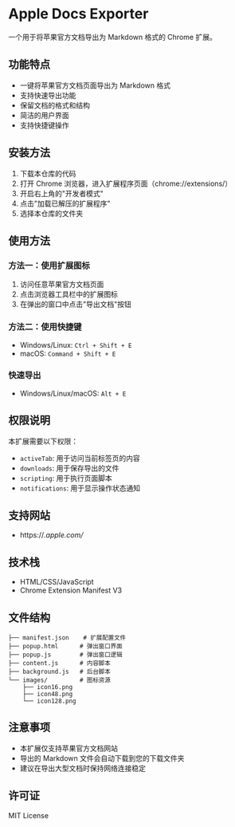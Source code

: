 # Apple Docs Exporter

一个用于将苹果官方文档导出为 Markdown 格式的 Chrome 扩展。

## 功能特点

- 一键将苹果官方文档页面导出为 Markdown 格式
- 支持快速导出功能
- 保留文档的格式和结构
- 简洁的用户界面
- 支持快捷键操作

## 安装方法

1. 下载本仓库的代码
2. 打开 Chrome 浏览器，进入扩展程序页面（chrome://extensions/）
3. 开启右上角的"开发者模式"
4. 点击"加载已解压的扩展程序"
5. 选择本仓库的文件夹

## 使用方法

### 方法一：使用扩展图标

1. 访问任意苹果官方文档页面
2. 点击浏览器工具栏中的扩展图标
3. 在弹出的窗口中点击"导出文档"按钮

### 方法二：使用快捷键

- Windows/Linux: `Ctrl + Shift + E`
- macOS: `Command + Shift + E`

### 快速导出

- Windows/Linux/macOS: `Alt + E`

## 权限说明

本扩展需要以下权限：

- `activeTab`: 用于访问当前标签页的内容
- `downloads`: 用于保存导出的文件
- `scripting`: 用于执行页面脚本
- `notifications`: 用于显示操作状态通知

## 支持网站

- https://*.apple.com/*

## 技术栈

- HTML/CSS/JavaScript
- Chrome Extension Manifest V3

## 文件结构

```
├── manifest.json    # 扩展配置文件
├── popup.html      # 弹出窗口界面
├── popup.js        # 弹出窗口逻辑
├── content.js      # 内容脚本
├── background.js   # 后台脚本
└── images/         # 图标资源
    ├── icon16.png
    ├── icon48.png
    └── icon128.png
```

## 注意事项

- 本扩展仅支持苹果官方文档网站
- 导出的 Markdown 文件会自动下载到您的下载文件夹
- 建议在导出大型文档时保持网络连接稳定

## 许可证

MIT License 